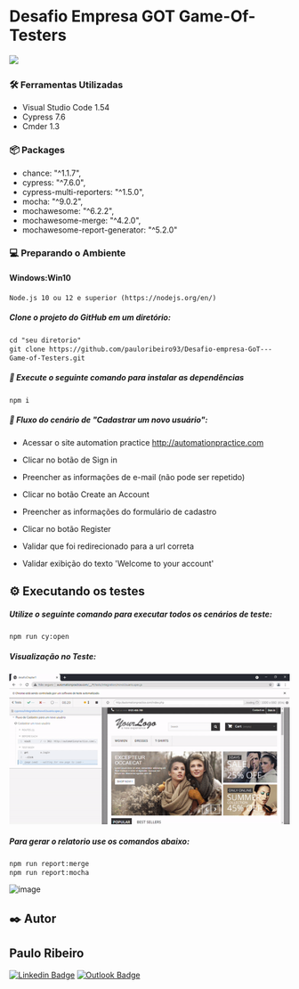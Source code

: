 # Desafio Empresa GOT Game-Of-Testers


<img src="https://github.com/pauloribeiro93/Desafio-empresa-GoT---Game-of-Testers/blob/master/img-readme/QAGOT.gif"/>

### 🛠️ Ferramentas Utilizadas

- Visual Studio Code 1.54 
- Cypress 7.6
- Cmder 1.3

### :package: Packages 

- chance: "^1.1.7",
- cypress: "^7.6.0",
- cypress-multi-reporters: "^1.5.0",
- mocha: "^9.0.2",
- mochawesome: "^6.2.2",
- mochawesome-merge: "^4.2.0",
- mochawesome-report-generator: "^5.2.0"

### :computer: Preparando o Ambiente

#### Windows:Win10
```
Node.js 10 ou 12 e superior (https://nodejs.org/en/)
```


##### Clone o projeto do GitHub em um diretório:

```
cd "seu diretorio"
git clone https://github.com/pauloribeiro93/Desafio-empresa-GoT---Game-of-Testers.git

```

##### :runner: Execute o seguinte comando para instalar as dependências

```
npm i
```

##### :memo: Fluxo do cenário de "Cadastrar um novo usuário":

- Acessar o site automation practice http://automationpractice.com

- Clicar no botão de Sign in

- Preencher as informações de e-mail (não pode ser repetido)

- Clicar no botão Create an Account

- Preencher as informações do formulário de cadastro

- Clicar no botão Register

- Validar que foi redirecionado para a url correta

- Validar exibição do texto 'Welcome to your account'


## ⚙️ Executando os testes

##### Utilize o seguinte comando para executar todos os cenários de teste: 

``````
npm run cy:open
``````

##### Visualização no Teste:

<img src="https://github.com/pauloribeiro93/Desafio-empresa-GoT---Game-of-Testers/blob/master/img-readme/RunnGOT.gif"/>

##### Para gerar o relatorio use os comandos abaixo: 

``````
npm run report:merge
npm run report:mocha
``````

![image](https://user-images.githubusercontent.com/40372913/124516133-66e57700-ddb7-11eb-9811-6dfa3d4a99cb.png)


## ✒️ Autor


## Paulo Ribeiro

[![Linkedin Badge](https://img.shields.io/badge/-Paulo-blue?style=flat-square&logo=Linkedin&logoColor=white&link=https://www.linkedin.com/in/ribeiro-paulo/)](https://www.linkedin.com/in/ribeiro-paulo/) 
[![Outlook Badge](https://img.shields.io/badge/-Paulo_Ribeiro-0078d4?style=flat-square&logo=microsoft-outlook&logoColor=white&link=mailto:pauloribeiro93@hotmail.com)](mailto:pauloribeiro93@hotmail.com)

